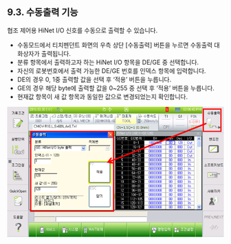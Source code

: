﻿## 9.3. 수동출력 기능

협조 제어용 HiNet I/O 신호를 수동으로 출력할 수 있습니다. 

- 수동모드에서 티치펜던트 화면의 우측 상단 [수동출력] 버튼을 누르면 수동출력 대화상자가 출력됩니다.
- 분류 항목에서 출력하고자 하는 HiNet I/O 항목을 DE/GE 중 선택합니다.
- 자신의 로봇번호에서 출력 가능한 DE/GE 번호를 인덱스 항목에 입력합니다.
- DE의 경우 0, 1중 출력할 값을 선택 후 ‘적용’ 버튼을 누릅니다.
- GE의 경우 해당 byte에 출력할 값을 0~255 중 선택 후 ‘적용’ 버튼을 누릅니다.
- 현재값 항목이 새 값 항목과 동일한 값으로 변경되었는지 확인합니다.


![](../_assets/9-7.png)